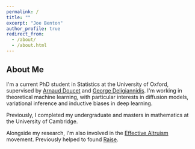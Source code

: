 ```yaml
---
permalink: /
title: ""
excerpt: "Joe Benton"
author_profile: true
redirect_from: 
  - /about/
  - /about.html
---
```


## About Me

I'm a current PhD student in Statistics at the University of Oxford, supervised by [Arnaud Doucet](https://www.stats.ox.ac.uk/~doucet/) and [George Deligiannidis](https://www.stats.ox.ac.uk/~deligian/). I'm working in theoretical machine learning, with particular interests in diffusion models, variational inference and inductive biases in deep learning.

Previously, I completed my undergraduate and masters in mathematics at the University of Cambridge.

Alongside my research, I'm also involved in the [Effective Altruism](https://www.effectivealtruism.org/) movement. Previously helped to found [Raise](https://www.joinraise.org/).
